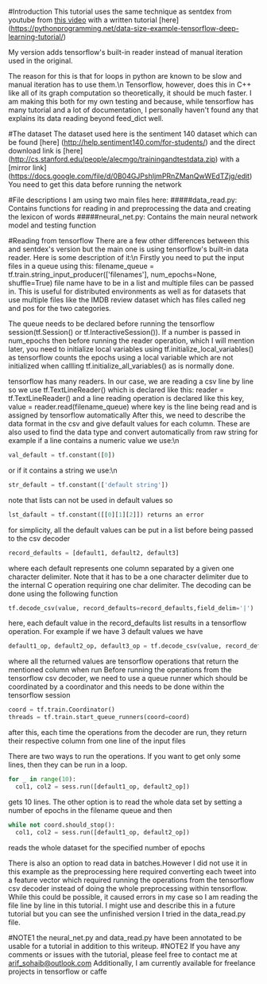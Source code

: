 #Introduction
This tutorial uses the same technique as sentdex from youtube from [this video](https://www.youtube.com/watch?v=JeamFbHhmDo)
with a written tutorial [here] (https://pythonprogramming.net/data-size-example-tensorflow-deep-learning-tutorial/)

My version adds tensorflow's built-in reader instead of manual iteration used in the original.

The reason for this is that for loops in python are known to be slow and manual iteration has to use them.\n
Tensorflow, however, does this in C++ like all of its graph computation so theoretically, it should be much faster.
I am making this both for my own testing and because, while tensorflow has many tutorial and a lot of documentation, I personally haven't found any that explains its data reading beyond feed_dict well.

#The dataset
The dataset used here is the sentiment 140 dataset which can be found [here]
(http://help.sentiment140.com/for-students/)
and the direct download link is [here]
(http://cs.stanford.edu/people/alecmgo/trainingandtestdata.zip)
with a [mirror link] (https://docs.google.com/file/d/0B04GJPshIjmPRnZManQwWEdTZjg/edit)
You need to get this data before running the network

#File descriptions
I am using two main files here:
#####data_read.py:
Contains functions for reading in and preprocessing the data and creating the lexicon of words
#####neural_net.py:
Contains the main neural network model and testing function

#Reading from tensorflow
There are a few other differences between this and sentdex's version but the main one is using tensorflow's built-in data reader.
Here is some description of it:\n
Firstly you need to put the input files in a queue using this:
filename_queue = tf.train.string_input_producer(['filenames'], num_epochs=None, shuffle=True)
file name have to be in a list and multiple files can be passed in. This is useful for distributed environments as well as for datasets that use multiple files like the IMDB review dataset
which has files called neg and pos for the two categories.

The queue needs to be declared before running the tensorflow session(tf.Session() or tf.InteractiveSession()).
If a number is passed in num_epochs then before running the reader operation, which I will mention later, you need to initialize local variables using tf.initialize_local_variables()
as tensorflow counts the epochs using a local variable which are not initialized when callling tf.initialize_all_variables() as is normally done.

tensorflow has many readers. In our case, we are reading a csv line by line so we use tf.TextLineReader() which is declared like this:
reader = tf.TextLineReader()
and a line reading operation is declared like this
key, value = reader.read(filename_queue) where key is the line being read and is assigned by tensorflow automatically
After this, we need to describe the data format in the csv and give default values for each column. These are also used to find the data type and convert automatically from raw string
for example if a line contains a numeric value we use:\n
```python
val_default = tf.constant([0])
```
or if it contains a string we use:\n
```python
str_default = tf.constant(['default string'])
```
note that lists can not be used in default values so
```python
lst_dafault = tf.constant([[0][1][2]]) returns an error
```
for simplicity, all the default values can be put in a list before being passed to the csv decoder
```python
record_defaults = [default1, default2, default3]
```
where each default represents one column separated by a given one character delimiter. Note that it has to be a one character delimiter due to the internal C operation requiring one char delimiter.
The decoding can be done using the following function
```python
tf.decode_csv(value, record_defaults=record_defaults,field_delim='|')
```
here, each default value in the record_defaults list results in a tensorflow operation. For example if we have 3 default values we have
```python
default1_op, default2_op, default3_op = tf.decode_csv(value, record_defaults=record_defaults,field_delim='|')
```
where all the returned values are tensorflow operations that return the mentioned column when run
Before running the operations from the tensorflow csv decoder, we need to use a queue runner which should be coordinated by a coordinator and this needs to be done within the tensorflow session
```python
coord = tf.train.Coordinator()
threads = tf.train.start_queue_runners(coord=coord)
```
after this, each time the operations from the decoder are run, they return their respective column from one line of the input files

There are two ways to run the operations.
If you want to get only some lines, then they can be run in a loop.
```python
for _ in range(10):
  col1, col2 = sess.run([default1_op, default2_op])
```
gets 10 lines.
The other option is to read the whole data set by setting a number of epochs in the filename queue and then
```python
while not coord.should_stop():
  col1, col2 = sess.run([default1_op, default2_op])
```
reads the whole dataset for the specified number of epochs

There is also an option to read data in batches.However I did not use it in this example as the preprocessing here required converting each tweet into a feature vector which required running the operations from the tensorflow csv decoder instead of doing the whole preprocessing within tensorflow. While this could be possible, it caused errors in my case so I am reading the file line by line in this tutorial.
I might use and describe this in a future tutorial but you can see the unfinished version I tried in the data_read.py file.

#NOTE1
the neural_net.py and data_read.py have been annotated to be usable for a tutorial in addition to this writeup.
#NOTE2
If you have any comments or issues with the tutorial, please feel free to contact me at arif_sohaib@outlook.com
Additionally, I am currently available for freelance projects in tensorflow or caffe  
